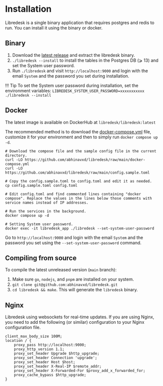 # Installation

Libredesk is a single binary application that requires postgres and redis to run. You can install it using the binary or docker.

## Binary

1. Download the [latest release](https://github.com/abhinavxd/libredesk/releases) and extract the libredesk binary.
2. `./libredesk --install` to install the tables in the Postgres DB (⩾ 13) and set the System user password.
3. Run `./libredesk` and visit `http://localhost:9000` and login with the email `System` and the password you set during installation.

!!! Tip
    To set the System user password during installation, set the environment variables:
    `LIBREDESK_SYSTEM_USER_PASSWORD=xxxxxxxxxxx ./libredesk --install`


## Docker

The latest image is available on DockerHub at `libredesk/libredesk:latest`

The recommended method is to download the [docker-compose.yml](https://github.com/abhinavxd/libredesk/blob/main/docker-compose.yml) file, customize it for your environment and then to simply run `docker compose up -d`.

```shell
# Download the compose file and the sample config file in the current directory.
curl -LO https://github.com/abhinavxd/libredesk/raw/main/docker-compose.yml
curl -LO https://github.com/abhinavxd/libredesk/raw/main/config.sample.toml

# Copy the config.sample.toml to config.toml and edit it as needed.
cp config.sample.toml config.toml

# Edit config.toml and find commented lines containing "docker compose". Replace the values in the lines below those comments with service names instead of IP addresses.

# Run the services in the background.
docker compose up -d

# Setting System user password.
docker exec -it libredesk_app ./libredesk --set-system-user-password
```

Go to `http://localhost:9000` and login with the email `System` and the password you set using the `--set-system-user-password` command.


## Compiling from source

To compile the latest unreleased version (`main` branch):

1. Make sure `go`, `nodejs`, and `pnpm` are installed on your system.
2. `git clone git@github.com:abhinavxd/libredesk.git`
3. `cd libredesk && make`. This will generate the `libredesk` binary.


## Nginx

Libredesk using websockets for real-time updates. If you are using Nginx, you need to add the following (or similar) configuration to your Nginx configuration file.

```nginx
client_max_body_size 100M;
location / {
    proxy_pass http://localhost:9000;
    proxy_http_version 1.1;
    proxy_set_header Upgrade $http_upgrade;
    proxy_set_header Connection 'upgrade';
    proxy_set_header Host $host;
    proxy_set_header X-Real-IP $remote_addr;
    proxy_set_header X-Forwarded-For $proxy_add_x_forwarded_for;
    proxy_cache_bypass $http_upgrade;
}
```
